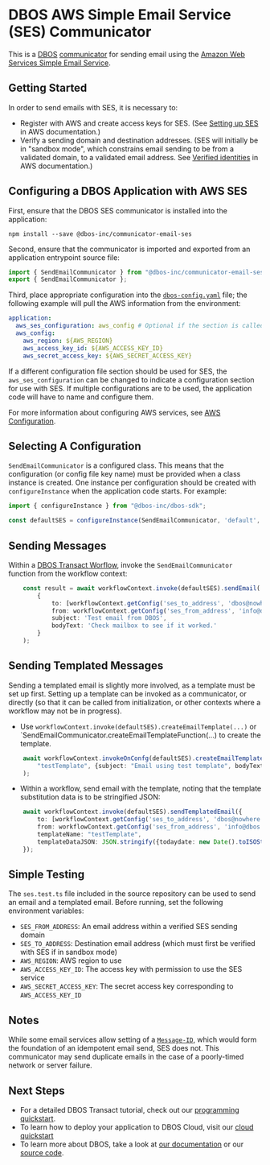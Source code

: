 # DBOS AWS Simple Email Service (SES) Communicator

This is a [DBOS](https://docs.dbos.dev/) [communicator](https://docs.dbos.dev/tutorials/communicator-tutorial) for sending email using the [Amazon Web Services Simple Email Service](https://aws.amazon.com/ses/).

## Getting Started
In order to send emails with SES, it is necessary to:
- Register with AWS and create access keys for SES. (See [Setting up SES](https://docs.aws.amazon.com/ses/latest/dg/setting-up.html) in AWS documentation.)
- Verify a sending domain and destination addresses. (SES will initially be in "sandbox mode", which constrains email sending to be from a validated domain, to a validated email address.  See [Verified identities](https://docs.aws.amazon.com/ses/latest/dg/setting-up.html) in AWS documentation.)

## Configuring a DBOS Application with AWS SES
First, ensure that the DBOS SES communicator is installed into the application:
```
npm install --save @dbos-inc/communicator-email-ses
```

Second, ensure that the communicator is imported and exported from an application entrypoint source file:
```typescript
import { SendEmailCommunicator } from "@dbos-inc/communicator-email-ses";
export { SendEmailCommunicator };
```

Third, place appropriate configuration into the [`dbos-config.yaml`](https://docs.dbos.dev/api-reference/configuration) file; the following example will pull the AWS information from the environment:
```yaml
application:
  aws_ses_configuration: aws_config # Optional if the section is called `aws_config`
  aws_config:
    aws_region: ${AWS_REGION}
    aws_access_key_id: ${AWS_ACCESS_KEY_ID}
    aws_secret_access_key: ${AWS_SECRET_ACCESS_KEY}
```

If a different configuration file section should be used for SES, the `aws_ses_configuration` can be changed to indicate a configuration section for use with SES.  If multiple configurations are to be used, the application code will have to name and configure them.

For more information about configuring AWS services, see [AWS Configuration](https://docs.dbos.dev/api-reference/communicatorlib#aws-configuration).

## Selecting A Configuration
`SendEmailCommunicator` is a configured class.  This means that the configuration (or config file key name) must be provided when a class instance is created.  One instance per configuration should be created with `configureInstance` when the application code starts.  For example:
```typescript
import { configureInstance } from "@dbos-inc/dbos-sdk";

const defaultSES = configureInstance(SendEmailCommunicator, 'default', {awscfgname: 'aws_config'});
```

## Sending Messages
Within a [DBOS Transact Worflow](https://docs.dbos.dev/tutorials/workflow-tutorial), invoke the `SendEmailCommunicator` function from the workflow context:
```typescript
    const result = await workflowContext.invoke(defaultSES).sendEmail(
        {
            to: [workflowContext.getConfig('ses_to_address', 'dbos@nowhere.dev')],
            from: workflowContext.getConfig('ses_from_address', 'info@dbos.dev'),
            subject: 'Test email from DBOS',
            bodyText: 'Check mailbox to see if it worked.'
        }
    );
```

## Sending Templated Messages
Sending a templated email is slightly more involved, as a template must be set up first.  Setting up a template can be invoked as a communicator, or directly (so that it can be called from initialization, or other contexts where a workflow may not be in progress).
- Use `workflowContext.invoke(defaultSES).createEmailTemplate(...)` or `SendEmailCommunicator.createEmailTemplateFunction(...) to create the template.
```typescript
    await workflowContext.invokeOnConfg(defaultSES).createEmailTemplate(
        "testTemplate", {subject: "Email using test template", bodyText: "Today's date is {{todaydate}}."}
    );
```
- Within a workflow, send email with the template, noting that the template substitution data is to be stringified JSON:
```typescript
    await workflowContext.invoke(defaultSES).sendTemplatedEmail({
        to: [workflowContext.getConfig('ses_to_address', 'dbos@nowhere.dev')],
        from: workflowContext.getConfig('ses_from_address', 'info@dbos.dev'),
        templateName: "testTemplate",
        templateDataJSON: JSON.stringify({todaydate: new Date().toISOString()}),
    });
```

## Simple Testing
The `ses.test.ts` file included in the source repository can be used to send an email and a templated email.  Before running, set the following environment variables:
- `SES_FROM_ADDRESS`: An email address within a verified SES sending domain
- `SES_TO_ADDRESS`: Destination email address (which must first be verified with SES if in sandbox mode)
- `AWS_REGION`: AWS region to use
- `AWS_ACCESS_KEY_ID`: The access key with permission to use the SES service
- `AWS_SECRET_ACCESS_KEY`: The secret access key corresponding to `AWS_ACCESS_KEY_ID`

## Notes
While some email services allow setting of a [`Message-ID`](https://en.wikipedia.org/wiki/Message-ID), which would form the foundation of an idempotent email send, SES does not.  This communicator may send duplicate emails in the case of a poorly-timed network or server failure.

## Next Steps
- For a detailed DBOS Transact tutorial, check out our [programming quickstart](https://docs.dbos.dev/getting-started/quickstart-programming).
- To learn how to deploy your application to DBOS Cloud, visit our [cloud quickstart](https://docs.dbos.dev/getting-started/quickstart-cloud/)
- To learn more about DBOS, take a look at [our documentation](https://docs.dbos.dev/) or our [source code](https://github.com/dbos-inc/dbos-transact).

